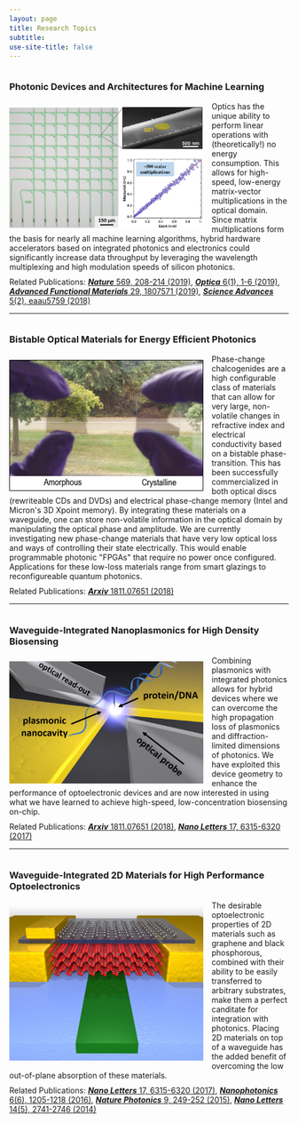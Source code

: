 ```yaml
---
layout: page
title: Research Topics
subtitle: 
use-site-title: false
---
```


<div style="display: inline-block; width: 100%;">
<h3>Photonic Devices and Architectures for Machine Learning</h3>
<img style="float: left; margin: 10px 15px 5px 0px" src="/img/research_photonic_ai.png" height="220" width="350"/>
<p style="margin: 10px 0">
Optics has the unique ability to perform linear operations with (theoretically!) no energy consumption. This allows for high-speed, low-energy matrix-vector multiplications in the optical domain. Since matrix multiplications form the basis for nearly all machine learning algorithms, hybrid hardware accelerators based on integrated photonics and electronics could significantly increase data throughput by leveraging the wavelength multiplexing and high modulation speeds of silicon photonics.</p>
</div>
<div style="display: inline-block; width: 100%;">
Related Publications: <a href="https://doi.org/10.1038/s41586-019-1157-8"><b><em>Nature</em></b> 569, 208-214 (2019)</a>, <a href="https://doi.org/10.1364/OPTICA.6.000001"><b><em>Optica</em></b> 6(1), 1-6 (2019)</a>, <a href="https://doi.org/10.1002/adfm.201807571"><b><em>Advanced Functional Materials</em></b> 29, 1807571 (2019)</a>, <a href="http://doi.org/10.1126/sciadv.aau5759"><b><em>Science Advances</em></b> 5(2), eaau5759 (2018)</a>
</div>

<hr>

<div style="display: inline-block; width: 100%;">
<h3>Bistable Optical Materials for Energy Efficient Photonics</h3>
<img style="float: left; margin: 10px 15px 5px 0px" src="/img/research_low_loss_PCM.png" height="236" width="350"/>
<p style="margin: 10px 0">
Phase-change chalcogenides are a high configurable class of materials that can allow for very large, non-volatile changes in refractive index and electrical conductivity based on a bistable phase-transition. This has been successfully commercialized in both optical discs (rewriteable CDs and DVDs) and electrical phase-change memory (Intel and Micron's 3D Xpoint memory). By integrating these materials on a waveguide, one can store non-volatile information in the optical domain by manipulating the optical phase and amplitude. We are currently investigating new phase-change materials that have very low optical loss and ways of controlling their state electrically. This would enable programmable photonic "FPGAs" that require no power once configured. Applications for these low-loss materials range from smart glazings to reconfigureable quantum photonics. 
</p>
</div>
<div style="display: inline-block; width: 100%;">
Related Publications: <a href="https://arxiv.org/abs/1811.07651"><b><em>Arxiv</em></b> 1811.07651 (2018)</a>
</div>

<hr>

<div style="display: inline-block; width: 100%;">
<h3>Waveguide-Integrated Nanoplasmonics for High Density Biosensing</h3>
<img style="float: left; margin: 10px 15px 5px 0px" src="/img/research_biophotonics.jpg" height="220" width="350"/>
<p style="margin: 10px 0">
Combining plasmonics with integrated photonics allows for hybrid devices where we can overcome the high propagation loss of plasmonics and diffraction-limited dimensions of photonics. We have exploited this device geometry to enhance the performance of optoelectronic devices and are now interested in using what we have learned to achieve high-speed, low-concentration biosensing on-chip.
</p>
</div>
<div style="display: inline-block; width: 100%;">
Related Publications: <a href="https://arxiv.org/abs/1811.07651"><b><em>Arxiv</em></b> 1811.07651 (2018)</a>, <a href="http://doi.org/10.1021/acs.nanolett.6b04332"><b><em>Nano Letters</em></b> 17, 6315-6320 (2017)</a>
</div>

<hr>

<div style="display: inline-block; width: 100%;">
<h3>Waveguide-Integrated 2D Materials for High Performance Optoelectronics</h3>
<img style="float: left; margin: 10px 15px 5px 0px" src="/img/research_2D_photonics.jpg" height="278" width="350"/>
<p style="margin: 10px 0">
The desirable optoelectronic properties of 2D materials such as graphene and black phosphorous, combined with their ability to be easily transferred to arbitrary substrates, make them a perfect canditate for integration with photonics. Placing 2D materials on top of a waveguide has the added benefit of overcoming the low out-of-plane absorption of these materials.
</p>
</div>
<div style="display: inline-block; width: 100%;">
Related Publications: <a href="http://doi.org/10.1021/acs.nanolett.6b04332"><b><em>Nano Letters</em></b> 17, 6315-6320 (2017)</a>, <a href="https://doi.org/10.1515/nanoph-2016-0155"><b><em>Nanophotonics</em></b> 6(6), 1205-1218 (2016)</a>, <a href="https://doi.org/10.1038/nphoton.2015.23"><b><em>Nature Photonics</em></b> 9, 249-252 (2015)</a>, <a href="https://doi.org/10.1021/nl500712u"><b><em>Nano Letters</em></b> 14(5), 2741-2746 (2014)</a>
</div>